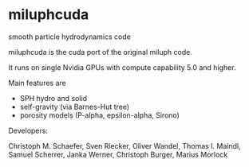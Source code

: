 # miluphcuda
smooth particle hydrodynamics code

miluphcuda is the cuda port of the original miluph code.

It runs on single Nvidia GPUs with compute capability 5.0 and higher.


Main features are

* SPH hydro and solid
* self-gravity (via Barnes-Hut tree)
* porosity models (P-alpha, epsilon-alpha, Sirono)


Developers:

Christoph M. Schaefer,
Sven Riecker,
Oliver Wandel,
Thomas I. Maindl,
Samuel Scherrer,
Janka Werner,
Christoph Burger,
Marius Morlock

